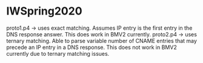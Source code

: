 # IWSpring2020

proto1.p4 -> uses exact matching. Assumes IP entry is the first entry in the DNS response answer. This does work in BMV2 currently.
proto2.p4 -> uses ternary matching. Able to parse variable number of CNAME entries that may precede an IP entry in a DNS response. This does not work in BMV2 currently due to ternary matching issues.